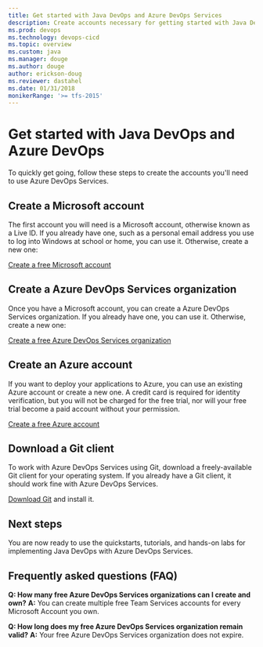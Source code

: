 ```yaml
---
title: Get started with Java DevOps and Azure DevOps Services
description: Create accounts necessary for getting started with Java DevOps and Azure DevOps Services
ms.prod: devops
ms.technology: devops-cicd
ms.topic: overview
ms.custom: java
ms.manager: douge
ms.author: douge
author: erickson-doug
ms.reviewer: dastahel
ms.date: 01/31/2018
monikerRange: '>= tfs-2015'
---
```



# Get started with Java DevOps and Azure DevOps

To quickly get going, follow these steps to create the accounts you'll need to use Azure DevOps Services.

## Create a Microsoft account

The first account you will need is a Microsoft account, otherwise known as a Live ID. If you already have one, such as a personal email address you use to log into Windows at school or home, you can use it. Otherwise, create a new one:

[Create a free Microsoft account](https://signup.live.com/signup/)

## Create a Azure DevOps Services organization

Once you have a Microsoft account, you can create a Azure DevOps Services organization. If you already have one, you can use it. Otherwise, create a new one:

[Create a free Azure DevOps Services organization](https://go.microsoft.com/fwlink/?LinkId=307137&wt.mc_id=o~msft~java~almsite~gettingstartedintro)

## Create an Azure account

If you want to deploy your applications to Azure, you can use an existing Azure account or create a new one. A credit card is required for identity verification, but you will not be charged for the free trial, nor will your free trial become a paid account without your permission.

[Create a free Azure account](https://azure.microsoft.com/en-us/pricing/free-trial/)

## Download a Git client

To work with Azure DevOps Services using Git, download a freely-available Git client for your operating system. If you already have a Git client, it should work fine with Azure DevOps Services.

[Download Git](https://git-scm.com/downloads) and install it.

## Next steps

You are now ready to use the quickstarts, tutorials, and hands-on labs for implementing Java DevOps with Azure DevOps Services.

## Frequently asked questions (FAQ)

**Q: How many free Azure DevOps Services organizations can I create and own?**
**A:** You can create multiple free Team Services accounts for every Microsoft Account you own.

**Q: How long does my free Azure DevOps Services organization remain valid?**
**A:** Your free Azure DevOps Services organization does not expire.
